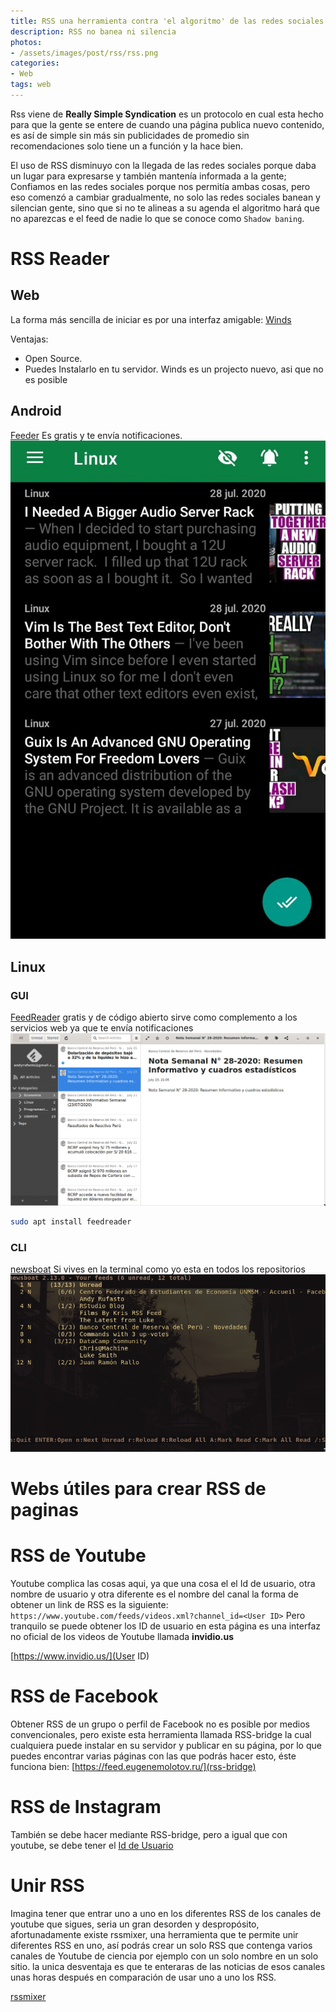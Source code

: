 ```yaml
---
title: RSS una herramienta contra 'el algoritmo' de las redes sociales.
description: RSS no banea ni silencia
photos:
- /assets/images/post/rss/rss.png
categories:
- Web
tags: web
---
```


Rss viene de **Really Simple Syndication** es un protocolo en cual esta hecho para que la gente se entere de cuando una página publica nuevo contenido, es así de simple sin más sin publicidades de promedio sin recomendaciones solo tiene un a función y la hace bien.

El uso de RSS disminuyo con la llegada de las redes sociales porque daba un lugar para expresarse y también mantenía informada a la gente; Confiamos en las redes sociales porque nos permitía ambas cosas, pero eso comenzó a cambiar gradualmente, no solo las redes sociales banean y silencian gente, sino que si no te alineas a su agenda el algoritmo hará que no aparezcas e el feed de nadie lo que se conoce como `Shadow baning`.


# RSS Reader
## Web

La forma más sencilla de iniciar es por una interfaz amigable:
[Winds](https://winds.getstream.io/)

Ventajas:
- Open Source.
- Puedes Instalarlo en tu servidor.
Winds es un projecto nuevo, asi que no es posible 

## Android
[Feeder](https://play.google.com/store/apps/details?id=com.nononsenseapps.feeder.play&hl=en_US) Es gratis y te envía notificaciones.
![feeder](/assets/images/post/rss/feeder-android.jpeg)
## Linux
### GUI
[FeedReader](https://jangernert.github.io/FeedReader/) gratis y de código abierto sirve como complemento a los servicios web ya que te envía notificaciones
![feedreader](/assets/images/post/rss/feedreader.png)
```sh
sudo apt install feedreader
```

### CLI
[newsboat](https://newsboat.org/) Si vives en la terminal como yo esta en todos los repositorios
![newsboat](/assets/images/post/rss/newsboat.png)

# Webs útiles para crear RSS de paginas

# RSS de Youtube

Youtube complica las cosas aqui, ya que una cosa el el Id de usuario, otra nombre de usuario y otra diferente es el nombre del canal la forma de obtener un link de RSS es la siguiente:
`https://www.youtube.com/feeds/videos.xml?channel_id=<User ID>`
Pero tranquilo se puede obtener los ID de usuario en esta página es una interfaz no oficial de los videos de Youtube llamada **invidio.us**

[https://www.invidio.us/](User ID) 

# RSS de Facebook

Obtener RSS de un grupo o perfil de Facebook no es posible por medios convencionales, pero existe esta herramienta llamada RSS-bridge la cual cualquiera puede instalar en su servidor  y publicar en su página, por lo que puedes encontrar varias páginas con las que podrás hacer esto, éste funciona bien:
[https://feed.eugenemolotov.ru/](rss-bridge)
# RSS de Instagram
También se debe hacer mediante RSS-bridge, pero a igual que con youtube, se debe tener el [Id de Usuario](https://commentpicker.com/instagram-user-id.php)

# Unir RSS

Imagina tener que entrar uno a uno en los diferentes RSS de los canales de youtube que sigues, seria un gran desorden y despropósito, afortunadamente existe rssmixer, una herramienta que te permite unir diferentes RSS en uno, así podrás crear un solo RSS que contenga varios canales de Youtube de ciencia por ejemplo con un solo nombre en un solo sitio. la unica desventaja es que te enteraras de las noticias de esos canales unas horas después en comparación de usar uno a uno los RSS.

 [rssmixer](http://www.rssmix.com/)
